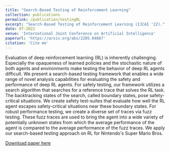 ```yaml
---
title: "Search-Based Testing of Reinforcement Learning"
collection: publications
permalink: /publication/testingRL
excerpt: "Search-Based Testing of Reinforcement Learning (IJCAI '22)."
date: 07-2022
venue: 'International Joint Conference on Artificial Intelligence'
paperurl: 'https://arxiv.org/abs/2205.04887'
citation: 'Cite me'
---
```

Evaluation of deep reinforcement learning (RL) is inherently challenging. Especially the opaqueness of learned policies and the stochastic nature of both agents and environments make testing the behavior of deep RL agents difficult. We present a search-based testing framework that enables a wide range of novel analysis capabilities for evaluating the safety and performance of deep RL agents. For safety testing, our framework utilizes a search algorithm that searches for a reference trace that solves the RL task. The backtracking states of the search, called boundary states, pose safety-critical situations. We create safety test-suites that evaluate how well the RL agent escapes safety-critical situations near these boundary states. For robust performance testing, we create a diverse set of traces via fuzz testing. These fuzz traces are used to bring the agent into a wide variety of potentially unknown states from which the average performance of the agent is compared to the average performance of the fuzz traces. We apply our search-based testing approach on RL for Nintendo's Super Mario Bros.

[Download paper here](http://academicpages.github.io/files/paper1.pdf)

